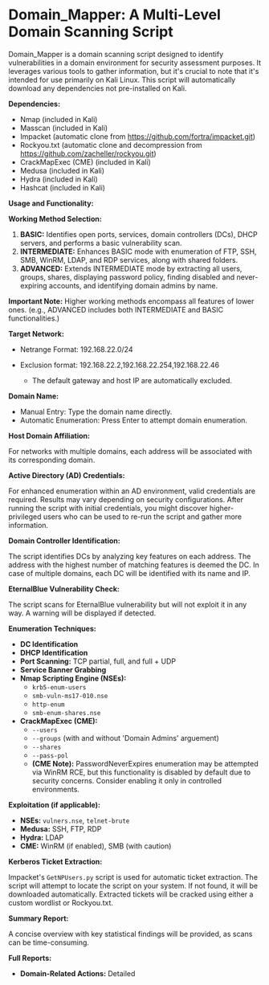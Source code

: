 # Domain_Mapper: A Multi-Level Domain Scanning Script

Domain_Mapper is a domain scanning script designed to identify vulnerabilities in a domain environment for security assessment purposes. It leverages various tools to gather information, but it's crucial to note that it's intended for use primarily on Kali Linux. This script will automatically download any dependencies not pre-installed on Kali.

**Dependencies:**

* Nmap (included in Kali)
* Masscan (included in Kali)
* Impacket (automatic clone from https://github.com/fortra/impacket.git)
* Rockyou.txt (automatic clone and decompression from https://github.com/zacheller/rockyou.git)
* CrackMapExec (CME) (included in Kali)
* Medusa (included in Kali)
* Hydra (included in Kali)
* Hashcat (included in Kali)

**Usage and Functionality:**

**Working Method Selection:**

1. **BASIC:** Identifies open ports, services, domain controllers (DCs), DHCP servers, and performs a basic vulnerability scan.
2. **INTERMEDIATE:** Enhances BASIC mode with enumeration of FTP, SSH, SMB, WinRM, LDAP, and RDP services, along with shared folders.
3. **ADVANCED:** Extends INTERMEDIATE mode by extracting all users, groups, shares, displaying password policy, finding disabled and never-expiring accounts, and identifying domain admins by name.

**Important Note:** Higher working methods encompass all features of lower ones. (e.g., ADVANCED includes both INTERMEDIATE and BASIC functionalities.)

**Target Network:**

* Netrange Format: 192.168.22.0/24
* Exclusion format: 192.168.22.2,192.168.22.254,192.168.22.46

  - The default gateway and host IP are automatically excluded.

**Domain Name:**

* Manual Entry: Type the domain name directly.
* Automatic Enumeration: Press Enter to attempt domain enumeration.

**Host Domain Affiliation:**

For networks with multiple domains, each address will be associated with its corresponding domain.

**Active Directory (AD) Credentials:**

For enhanced enumeration within an AD environment, valid credentials are required. Results may vary depending on security configurations. After running the script with initial credentials, you might discover higher-privileged users who can be used to re-run the script and gather more information.

**Domain Controller Identification:**

The script identifies DCs by analyzing key features on each address. The address with the highest number of matching features is deemed the DC. In case of multiple domains, each DC will be identified with its name and IP.

**EternalBlue Vulnerability Check:**

The script scans for EternalBlue vulnerability but will not exploit it in any way. A warning will be displayed if detected.

**Enumeration Techniques:**

* **DC Identification**
* **DHCP Identification**
* **Port Scanning:** TCP partial, full, and full + UDP
* **Service Banner Grabbing**
* **Nmap Scripting Engine (NSEs):**
    * `krb5-enum-users`
    * `smb-vuln-ms17-010.nse`
    * `http-enum`
    * `smb-enum-shares.nse`
* **CrackMapExec (CME):**
    * `--users`
    * `--groups` (with and without 'Domain Admins' arguement)
    * `--shares`
    * `--pass-pol`
  * **(CME Note):** PasswordNeverExpires enumeration may be attempted via WinRM RCE, but this functionality is disabled by default due to security concerns. Consider enabling it only in controlled environments.

**Exploitation (if applicable):**

* **NSEs:** `vulners.nse`, `telnet-brute`
* **Medusa:** SSH, FTP, RDP
* **Hydra:** LDAP
* **CME:** WinRM (if enabled), SMB (with caution)

**Kerberos Ticket Extraction:**

Impacket's `GetNPUsers.py` script is used for automatic ticket extraction. The script will attempt to locate the script on your system. If not found, it will be downloaded automatically. Extracted tickets will be cracked using either a custom wordlist or Rockyou.txt.

**Summary Report:**

A concise overview with key statistical findings will be provided, as scans can be time-consuming.

**Full Reports:**

* **Domain-Related Actions:** Detailed
